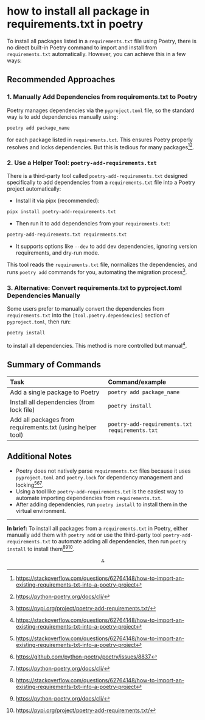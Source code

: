 

# how to install all package in requirements.txt in poetry

To install all packages listed in a `requirements.txt` file using Poetry, there is no direct built-in Poetry command to import and install from `requirements.txt` automatically. However, you can achieve this in a few ways:

## Recommended Approaches

### 1. Manually Add Dependencies from requirements.txt to Poetry

Poetry manages dependencies via the `pyproject.toml` file, so the standard way is to add dependencies manually using:

```bash
poetry add package_name
```

for each package listed in `requirements.txt`. This ensures Poetry properly resolves and locks dependencies. But this is tedious for many packages[^1][^3].

### 2. Use a Helper Tool: `poetry-add-requirements.txt`

There is a third-party tool called `poetry-add-requirements.txt` designed specifically to add dependencies from a `requirements.txt` file into a Poetry project automatically:

- Install it via pipx (recommended):

```bash
pipx install poetry-add-requirements.txt
```

- Then run it to add dependencies from your `requirements.txt`:

```bash
poetry-add-requirements.txt requirements.txt
```

- It supports options like `--dev` to add dev dependencies, ignoring version requirements, and dry-run mode.

This tool reads the `requirements.txt` file, normalizes the dependencies, and runs `poetry add` commands for you, automating the migration process[^5].

### 3. Alternative: Convert requirements.txt to pyproject.toml Dependencies Manually

Some users prefer to manually convert the dependencies from `requirements.txt` into the `[tool.poetry.dependencies]` section of `pyproject.toml`, then run:

```bash
poetry install
```

to install all dependencies. This method is more controlled but manual[^1].

## Summary of Commands

| Task | Command/example |
| :-- | :-- |
| Add a single package to Poetry | `poetry add package_name` |
| Install all dependencies (from lock file) | `poetry install` |
| Add all packages from requirements.txt (using helper tool) | `poetry-add-requirements.txt requirements.txt` |

## Additional Notes

- Poetry does not natively parse `requirements.txt` files because it uses `pyproject.toml` and `poetry.lock` for dependency management and locking[^1][^2][^3].
- Using a tool like `poetry-add-requirements.txt` is the easiest way to automate importing dependencies from `requirements.txt`.
- After adding dependencies, run `poetry install` to install them in the virtual environment.

---

**In brief:** To install all packages from a `requirements.txt` in Poetry, either manually add them with `poetry add` or use the third-party tool `poetry-add-requirements.txt` to automate adding all dependencies, then run `poetry install` to install them[^1][^3][^5].

<div style="text-align: center">⁂</div>

[^1]: https://stackoverflow.com/questions/62764148/how-to-import-an-existing-requirements-txt-into-a-poetry-project

[^2]: https://github.com/python-poetry/poetry/issues/8837

[^3]: https://python-poetry.org/docs/cli/

[^4]: https://timonweb.com/python/how-to-import-requirementstxt-into-poetry/

[^5]: https://pypi.org/project/poetry-add-requirements.txt/

[^6]: https://www.kdnuggets.com/2023/07/forget-pip-conda-requirementstxt-poetry-instead-thank-later.html

[^7]: https://www.linkedin.com/pulse/time-ditch-requirementstxt-now-start-using-poetry-python-kulibaba-flo3c

[^8]: https://www.reddit.com/r/learnpython/comments/xjyz13/why_use_poetry_instead_of_requirementstxt_files/

[^9]: https://github.com/orgs/python-poetry/discussions/7199


